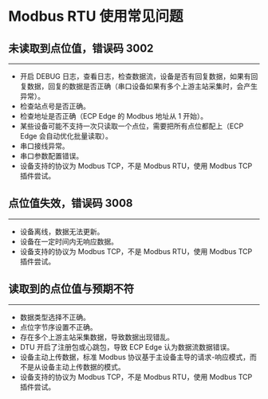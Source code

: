 # Modbus RTU 使用常见问题

## 未读取到点位值，错误码 3002
---
* 开启 DEBUG 日志，查看日志，检查数据流，设备是否有回复数据，如果有回复数据，回复的数据是否正确（串口设备如果有多个上游主站采集时，会产生异常）。
* 检查站点号是否正确。
* 检查地址是否正确（ECP Edge 的 Modbus 地址从 1 开始）。
* 某些设备可能不支持一次只读取一个点位，需要把所有点位都配上（ECP Edge 会自动优化批量读取）。
* 串口接线异常。
* 串口参数配置错误。
* 设备支持的协议为 Modbus TCP，不是 Modbus RTU，使用 Modbus TCP 插件尝试。

## 点位值失效，错误码 3008
---
* 设备离线，数据无法更新。
* 设备在一定时间内无响应数据。
* 设备支持的协议为 Modbus TCP，不是 Modbus RTU，使用 Modbus TCP 插件尝试。

## 读取到的点位值与预期不符
---
* 数据类型选择不正确。
* 点位字节序设置不正确。
* 存在多个上游主站采集数据，导致数据出现错乱。
* DTU 开启了注册包或心跳包，导致 ECP Edge 认为数据流数据错误。
* 设备主动上传数据，标准 Modbus 协议基于主设备主导的请求-响应模式，而不是从设备主动上传数据的模式。
* 设备支持的协议为 Modbus TCP，不是 Modbus RTU，使用 Modbus TCP 插件尝试。
